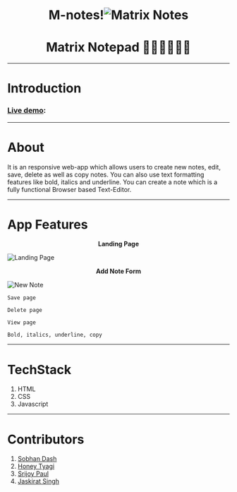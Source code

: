 # <h1 align="center"> M-notes!![Matrix Notes](https://github.com/SobhanDash/Team-B/blob/1f2718f6e8a33e612134d7f813d0ae3fd3155fe4/assets/favicon-32x32.png)</h1>

## <h1 align="center">Matrix Notepad 👩🏻‍💻👨🏻‍💻 </h1>

---

# Introduction

### [Live demo]():

---

# About

It is an responsive web-app which allows users to create new notes, edit, save, delete as well as copy notes. You can also use text formatting features like bold, italics and underline. You can create a note which is a fully functional Browser based Text-Editor.

---

# App Features

<p align="center"><strong>Landing Page</strong></p>

![Landing Page](https://github.com/SobhanDash/Team-B/blob/main/assets/landingpage.png?raw=true)

<p align="center"><strong>Add Note Form</strong></p>

![New Note](https://github.com/SobhanDash/Team-B/blob/main/assets/newnote.png?raw=true)

    Save page

    Delete page

    View page

    Bold, italics, underline, copy

---

# TechStack

1.  HTML
2.  CSS
3.  Javascript

---

# Contributors

1. [Sobhan Dash](https://github.com/SobhanDash)
2. [Honey Tyagi](https://github.com/HoneyTyagii)
3. [Srijoy Paul](https://github.com/srijoy-paul)
4. [Jaskirat Singh](https://github.com/JASKIRAT11011)
